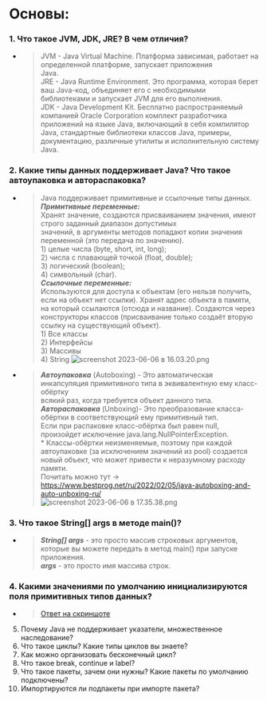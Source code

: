 # Основы:
### 1. Что такое ЈѴM, JDK, JRE? В чем отличия?
   * > JVM - Java Virtual Machine. Платформа зависимая, работает на определенной платформе, запускает приложения  
   Java.  
   JRE - Java Runtime Environment. Это программа, которая берет ваш Java-код, объединяет его с необходимыми  
   библиотеками и запускает JVM для его выполнения.  
   JDK - Java Development Kit. Бесплатно распространяемый компанией Oracle Corporation комплект разработчика  
   приложений на языке Java, включающий в себя компилятор Java, стандартные библиотеки классов Java, примеры,  
   документацию, различные утилиты и исполнительную систему Java.
### 2. Какие типы данных поддерживает Java? Что такое автоупаковка и автораспаковка?
   * > Java поддерживает примитивные и ссылочные типы данных.  
   ***Примитивные переменные:***  
   Хранят значение, создаются присваиванием значения, имеют строго заданный диапазон допустимых  
   значений, в аргументы методов попадают копии значения переменной (это передача по значению).  
         1) целые числа (byte, short, int, long);  
         2) числа с плавающей точкой (float, double);  
         3) логический (boolean);  
         4) символьный (char).  
   ***Ссылочные переменные:***  
   Используются для доступа к объектам (его нельзя получить, если на объект нет ссылки). 
   Хранят адрес объекта в памяти, на который ссылаются (отсюда и название). Создаются через конструкторы классов 
   (присваивание только создаёт вторую ссылку на существующий объект).  
         1) Все классы  
         2) Интерфейсы  
         3) Массивы  
         4) String
<a id="anchor"></a>
   ![screenshot 2023-06-06 в 16.03.20.png](screenshot%202023-06-06%20%D0%B2%2016.03.20.png)
   * > ***Автоупаковка*** (Autoboxing) - Это автоматическая инкапсуляция примитивного типа в эквивалентную ему класс-обёртку  
   всякий раз, когда требуется объект данного типа.  
   ***Автораспаковка*** (Unboxing)- Это преобразование класса-обёртки в соответствующий ему примитивный тип.  
   Если при распаковке класс-обёртка был равен null, произойдет исключение java.lang.NullPointerException.  
         * Классы-обёртки неизменяемые, поэтому при каждой автоупаковке (за исключением значений из pool) создается новый 
   объект, что может привести к неразумному расходу памяти.  
   Почитать можно тут -> <https://www.bestprog.net/ru/2022/02/05/java-autoboxing-and-auto-unboxing-ru/>  
   ![screenshot 2023-06-06 в 17.35.38.png](screenshot%202023-06-06%20%D0%B2%2017.35.38.png)
### 3. Что такое String[] args в методе main()?
* >  ***String[] args*** - это просто массив строковых аргументов, которые вы можете передать в метод main() при запуске  
  приложения.  
  ***args*** - это просто имя массива строк.  
### 4. Какими значениями по умолчанию инициализируются поля примитивных типов данных?  
   * > [Ответ на скриншоте](#anchor)
5. Почему Java не поддерживает указатели, множественное наследование? 
6. Что такое циклы? Какие типы циклов вы знаете? 
7. Как можно организовать бесконечный цикл? 
8. Что такое break, continue и label? 
9. Что такое пакеты, зачем они нужны? Какие пакеты по умолчанию подключены? 
10. Импортируются ли подпакеты при импорте пакета?